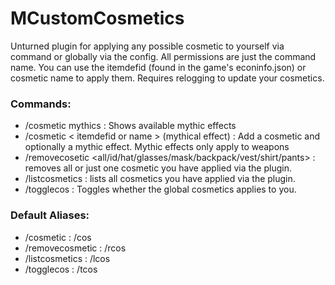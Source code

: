 # MCustomCosmetics
Unturned plugin for applying any possible cosmetic to yourself via command or globally via the config.
All permissions are just the command name. You can use the itemdefid (found in the game's econinfo.json) or cosmetic name to apply them. Requires relogging to update your cosmetics.

### Commands:
- /cosmetic mythics : Shows available mythic effects
- /cosmetic < itemdefid or name > (mythical effect) : Add a cosmetic and optionally a mythic effect. Mythic effects only apply to weapons
- /removecosetic <all/id/hat/glasses/mask/backpack/vest/shirt/pants> : removes all or just one cosmetic you have applied via the plugin.
- /listcosmetics : lists all cosmetics you have applied via the plugin. 
- /togglecos : Toggles whether the global cosmetics applies to you. 

### Default Aliases:
- /cosmetic : /cos
- /removecosmetic : /rcos
- /listcosmetics : /lcos
- /togglecos : /tcos
